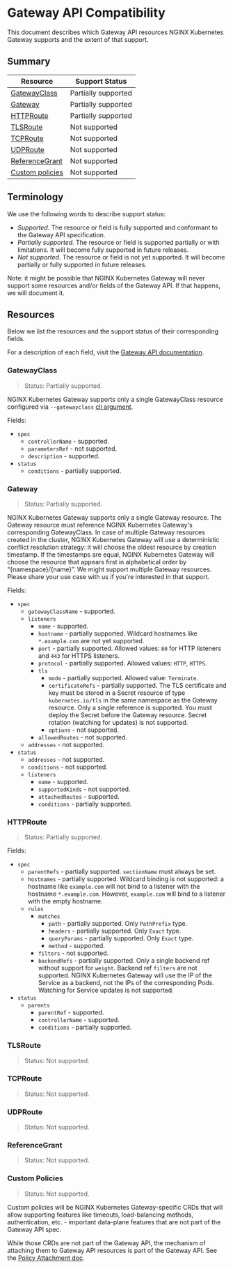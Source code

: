 # Gateway API Compatibility

This document describes which Gateway API resources NGINX Kubernetes Gateway supports and the extent of that support.

## Summary

| Resource | Support Status |
|-|-|
| [GatewayClass](#gatewayclass) | Partially supported |
| [Gateway](#gateway) | Partially supported |
| [HTTPRoute](#httproute) | Partially supported |
| [TLSRoute](#tlsroute) | Not supported |
| [TCPRoute](#tcproute) | Not supported |
| [UDPRoute](#udproute) | Not supported |
| [ReferenceGrant](#referencegrant) |  Not supported |
| [Custom policies](#custom-policies) | Not supported |

## Terminology

We use the following words to describe support status:
- *Supported*. The resource or field is fully supported and conformant to the Gateway API specification.
- *Partially supported*. The resource or field is supported partially or with limitations. It will become fully supported in future releases.
- *Not supported*. The resource or field is not yet supported. It will become partially or fully supported in future releases.

Note: it might be possible that NGINX Kubernetes Gateway will never support some resources and/or fields of the Gateway API. If that happens, we will document it.

## Resources

Below we list the resources and the support status of their corresponding fields. 

For a description of each field, visit the [Gateway API documentation](https://gateway-api.sigs.k8s.io/references/spec/). 

### GatewayClass 

> Status: Partially supported. 

NGINX Kubernetes Gateway supports only a single GatewayClass resource configured via `--gatewayclass` [cli argument](./cli-args.md).

Fields:
* `spec`
	* `controllerName` - supported.
	* `parametersRef` - not supported.
	* `description` - supported.
* `status`
	* `conditions` - partially supported.

### Gateway

> Status: Partially supported.

NGINX Kubernetes Gateway supports only a single Gateway resource. The Gateway resource must reference NGINX Kubernetes Gateway's corresponding GatewayClass. In case of multiple Gateway resources created in the cluster, NGINX Kubernetes Gateway will use a deterministic conflict resolution strategy: it will choose the oldest resource by creation timestamp. If the timestamps are equal, NGINX Kubernetes Gateway will choose the resource that appears first in alphabetical order by “{namespace}/{name}”. We might support multiple Gateway resources. Please share your use case with us if you're interested in that support.

Fields:
* `spec`
	* `gatewayClassName` - supported.
	* `listeners`
		* `name` - supported.
		* `hostname` - partially supported. Wildcard hostnames like `*.example.com` are not yet supported.
		* `port` - partially supported. Allowed values: `80` for HTTP listeners and `443` for HTTPS listeners.
		* `protocol` - partially supported. Allowed values: `HTTP`, `HTTPS`.
		* `tls`
		  * `mode` - partially supported. Allowed value: `Terminate`.
		  * `certificateRefs` - partially supported. The TLS certificate and key must be stored in a Secret resource of type `kubernetes.io/tls` in the same namespace as the Gateway resource. Only a single reference is supported. You must deploy the Secret before the Gateway resource. Secret rotation (watching for updates) is not supported.
		  * `options` - not supported.
		* `allowedRoutes` - not supported. 
	* `addresses` - not supported.
* `status`
  * `addresses` - not supported.
  * `conditions` - not supported.
  * `listeners`
	* `name` - supported.
	* `supportedKinds` - not supported.
	* `attachedRoutes` - supported.
	* `conditions` - partially supported.

### HTTPRoute

> Status: Partially supported.

Fields:
* `spec`
  * `parentRefs` - partially supported. `sectionName` must always be set. 
  * `hostnames` - partially supported. Wildcard binding is not supported: a hostname like `example.com` will not bind to a listener with the hostname `*.example.com`. However, `example.com` will bind to a listener with the empty hostname.
  * `rules`
	* `matches`
	  * `path` - partially supported. Only `PathPrefix` type.
	  * `headers` - partially supported. Only `Exact` type.
	  * `queryParams` - partially supported. Only `Exact` type. 
	  * `method` -  supported.
	* `filters` - not supported.
	* `backendRefs` - partially supported. Only a single backend ref without support for `weight`. Backend ref `filters` are not supported. NGINX Kubernetes Gateway will use the IP of the Service as a backend, not the IPs of the corresponding Pods. Watching for Service updates is not supported.
* `status`
  * `parents`
	* `parentRef` - supported.
	* `controllerName` - supported.
	* `conditions` - partially supported.

### TLSRoute

> Status: Not supported.

### TCPRoute

> Status: Not supported.

### UDPRoute

> Status: Not supported.

### ReferenceGrant

> Status: Not supported.

### Custom Policies

> Status: Not supported.

Custom policies will be NGINX Kubernetes Gateway-specific CRDs that will allow supporting features like timeouts, load-balancing methods, authentication, etc. - important data-plane features that are not part of the Gateway API spec.

While those CRDs are not part of the Gateway API, the mechanism of attaching them to Gateway API resources is part of the Gateway API. See the [Policy Attachment doc](https://gateway-api.sigs.k8s.io/references/policy-attachment/).